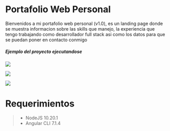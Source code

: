 # Portafolio Web Personal

Bienvenidos a mi portafolio web personal (v1.0), es un landing page donde se muestra informacion sobre las skills que manejo, la experiencia que tengo trabajando como desarrollador full stack asi como los datos para que se puedan poner en contacto conmigo

##### Ejemplo del proyecto ejecutandose

![](https://i.imgur.com/82XilPS.png)

![](https://imgur.com/AVgi6DZ.png)

![](https://imgur.com/jZBNq0H.png)

# Requerimientos
> - NodeJS 10.20.1
> - Angular CLI 7.1.4
